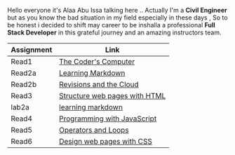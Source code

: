 Hello everyone it's Alaa Abu Issa talking here
.. Actually I'm a **Civil Engineer** but as you know the bad situation in my field especially in these days ,
So to be honest i decided to shift may career to be inshalla a professional **Full Stack Developer** in this grateful journey and an amazing instructors team.

|   Assignment  |                       Link                        |
| --------------|---------------------------------------------------|
|    Read1      |  [The Coder's Computer](Read1/Read01.md)          |
|    Read2a     |  [Learning Markdown](Read1/Read2a.md)             |
|    Read2b     |  [Revisions and the Cloud](Read1/Read2b.md)       |
|    Read3      |  [Structure web pages with HTML](Read1/Read3.md)  |
|    lab2a      |  [learning markdown](Read1/Lab2.md)               |
|    Read4      |  [Programming with JavaScript](Read1/Read4.md)    |   
|    Read5      |  [Operators and Loops](Read1/Read5.md)            |
|    Read6      |  [Design web pages with CSS](Read1/Read6.md)      |
 